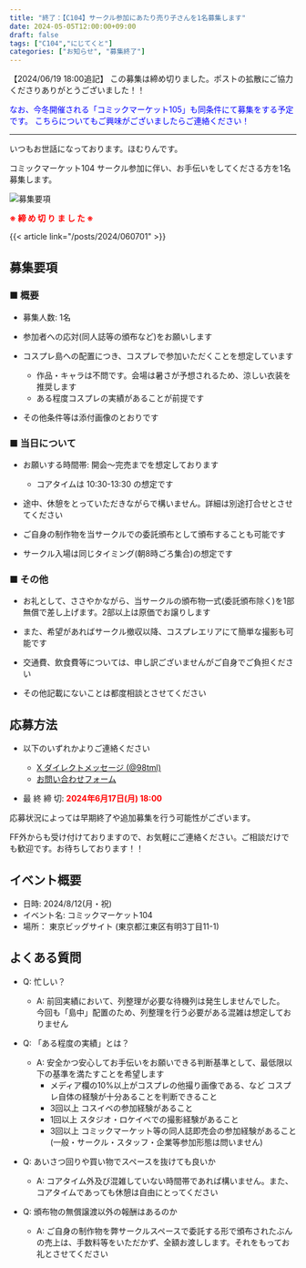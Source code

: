 ```yaml
---
title: "終了：【C104】サークル参加にあたり売り子さんを1名募集します"
date: 2024-05-05T12:00:00+09:00
draft: false
tags: ["C104","にじてくと"]
categories: ["お知らせ", "募集終了"]
---
```


【2024/06/19 18:00追記】
この募集は締め切りました。ポストの拡散にご協力くださりありがとうございました！！

<span style="color:blue">なお、今冬開催される「コミックマーケット105」も同条件にて募集をする予定です。
こちらについてもご興味がございましたらご連絡ください！</span>

---

いつもお世話になっております。ほむりんです。

コミックマーケット104 サークル参加に伴い、お手伝いをしてくださる方を1名募集します。

![募集要項](/posts/2024/060702/c104_uriko_end.webp)

<span style="color:red; font-weight:bold">※ 締 め 切 り ま し た ※</span>

{{< article link="/posts/2024/060701" >}}

## 募集要項

### ■ 概要

- 募集人数: 1名

- 参加者への応対(同人誌等の頒布など)をお願いします

- コスプレ島への配置につき、コスプレで参加いただくことを想定しています
  - 作品・キャラは不問です。会場は暑さが予想されるため、涼しい衣装を推奨します
  - ある程度コスプレの実績があることが前提です

- その他条件等は添付画像のとおりです

### ■ 当日について

- お願いする時間帯: 開会〜完売までを想定しております 
  - コアタイムは 10:30-13:30 の想定です
- 途中、休憩をとっていただきながらで構いません。詳細は別途打合せとさせてください

- ご自身の制作物を当サークルでの委託頒布として頒布することも可能です

- サークル入場は同じタイミング(朝8時ごろ集合)の想定です

### ■ その他

- お礼として、ささやかながら、当サークルの頒布物一式(委託頒布除く)を1部無償で差し上げます。2部以上は原価でお譲りします
- また、希望があればサークル撤収以降、コスプレエリアにて簡単な撮影も可能です

- 交通費、飲食費等については、申し訳ございませんがご自身でご負担ください
- その他記載にないことは都度相談とさせてください

## 応募方法

- 以下のいずれかよりご連絡ください
  - [X ダイレクトメッセージ (@98tml)](https://twitter.com/98tml)
  - [お問い合わせフォーム](https://t98.info/contact/)

- 最 終 締 切: <span style="color:red; font-weight:bold">2024年6月17日(月) 18:00</span>

応募状況によっては早期終了や追加募集を行う可能性がございます。

FF外からも受け付けておりますので、お気軽にご連絡ください。ご相談だけでも歓迎です。お待ちしております！！

## イベント概要

- 日時: 2024/8/12(月・祝)
- イベント名: コミックマーケット104
- 場所： 東京ビッグサイト (東京都江東区有明3丁目11-1)

## よくある質問

- Q: 忙しい？
  - A: 前回実績において、列整理が必要な待機列は発生しませんでした。   
今回も「島中」配置のため、列整理を行う必要がある混雑は想定しておりません

- Q: 「ある程度の実績」とは？
  - A: 安全かつ安心してお手伝いをお願いできる判断基準として、最低限以下の基準を満たすことを希望します
    - メディア欄の10%以上がコスプレの他撮り画像である、など コスプレ自体の経験が十分あることを判断できること
    - 3回以上 コスイベの参加経験があること
    - 1回以上 スタジオ・ロケイベでの撮影経験があること
    - 3回以上 コミックマーケット等の同人誌即売会の参加経験があること(一般・サークル・スタッフ・企業等参加形態は問いません)

- Q: あいさつ回りや買い物でスペースを抜けても良いか
  - A: コアタイム外及び混雑していない時間帯であれば構いません。また、コアタイムであっても休憩は自由にとってください

- Q: 頒布物の無償譲渡以外の報酬はあるのか
  - A: ご自身の制作物を弊サークルスペースで委託する形で頒布されたぶんの売上は、手数料等をいただかず、全額お渡しします。それをもってお礼とさせてください
